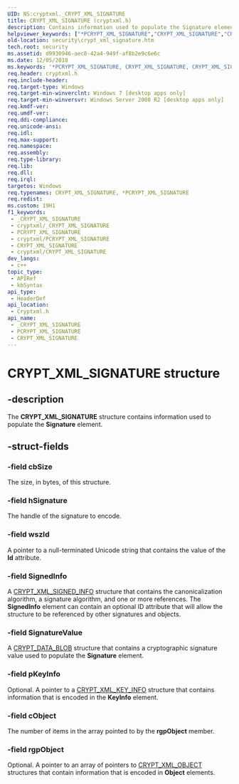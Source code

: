 ```yaml
---
UID: NS:cryptxml._CRYPT_XML_SIGNATURE
title: CRYPT_XML_SIGNATURE (cryptxml.h)
description: Contains information used to populate the Signature element.
helpviewer_keywords: ["*PCRYPT_XML_SIGNATURE","CRYPT_XML_SIGNATURE","CRYPT_XML_SIGNATURE structure [Security]","PCRYPT_XML_SIGNATURE","PCRYPT_XML_SIGNATURE structure pointer [Security]","cryptxml/CRYPT_XML_SIGNATURE","cryptxml/PCRYPT_XML_SIGNATURE","security.crypt_xml_signature"]
old-location: security\crypt_xml_signature.htm
tech.root: security
ms.assetid: d9930946-aec0-42a4-949f-af8b2e9c6e6c
ms.date: 12/05/2018
ms.keywords: '*PCRYPT_XML_SIGNATURE, CRYPT_XML_SIGNATURE, CRYPT_XML_SIGNATURE structure [Security], PCRYPT_XML_SIGNATURE, PCRYPT_XML_SIGNATURE structure pointer [Security], cryptxml/CRYPT_XML_SIGNATURE, cryptxml/PCRYPT_XML_SIGNATURE, security.crypt_xml_signature'
req.header: cryptxml.h
req.include-header: 
req.target-type: Windows
req.target-min-winverclnt: Windows 7 [desktop apps only]
req.target-min-winversvr: Windows Server 2008 R2 [desktop apps only]
req.kmdf-ver: 
req.umdf-ver: 
req.ddi-compliance: 
req.unicode-ansi: 
req.idl: 
req.max-support: 
req.namespace: 
req.assembly: 
req.type-library: 
req.lib: 
req.dll: 
req.irql: 
targetos: Windows
req.typenames: CRYPT_XML_SIGNATURE, *PCRYPT_XML_SIGNATURE
req.redist: 
ms.custom: 19H1
f1_keywords:
 - _CRYPT_XML_SIGNATURE
 - cryptxml/_CRYPT_XML_SIGNATURE
 - PCRYPT_XML_SIGNATURE
 - cryptxml/PCRYPT_XML_SIGNATURE
 - CRYPT_XML_SIGNATURE
 - cryptxml/CRYPT_XML_SIGNATURE
dev_langs:
 - c++
topic_type:
 - APIRef
 - kbSyntax
api_type:
 - HeaderDef
api_location:
 - Cryptxml.h
api_name:
 - _CRYPT_XML_SIGNATURE
 - PCRYPT_XML_SIGNATURE
 - CRYPT_XML_SIGNATURE
---
```


# CRYPT_XML_SIGNATURE structure


## -description

The <b>CRYPT_XML_SIGNATURE</b> structure contains information used to populate the <b>Signature</b> element.

## -struct-fields

### -field cbSize

The size, in bytes, of this structure.

### -field hSignature

The handle of the signature to encode.

### -field wszId

A pointer to a null-terminated Unicode string that contains the value of the <b>Id</b> attribute.

### -field SignedInfo

A <a href="/windows/desktop/api/cryptxml/ns-cryptxml-crypt_xml_signed_info">CRYPT_XML_SIGNED_INFO</a> structure that contains the canonicalization algorithm, 
    a signature algorithm, and one or more references. 
    The <b>SignedInfo</b> element can contain an optional ID attribute that will allow 
    the structure to be referenced by other signatures and objects.

### -field SignatureValue

A <a href="/previous-versions/windows/desktop/legacy/aa381414(v=vs.85)">CRYPT_DATA_BLOB</a> structure that contains a cryptographic signature value  used to populate the <b>Signature</b> element.

### -field pKeyInfo

Optional. A pointer to a <a href="/windows/desktop/api/cryptxml/ns-cryptxml-crypt_xml_key_info">CRYPT_XML_KEY_INFO</a> structure that contains information that is encoded in the <b>KeyInfo</b> element.

### -field cObject

The number of  items in the array pointed to by the <b>rgpObject</b> member.

### -field rgpObject

Optional. A pointer to an array of  pointers to <a href="/windows/desktop/api/cryptxml/ns-cryptxml-crypt_xml_object">CRYPT_XML_OBJECT</a> structures that  contain information that is encoded in <b>Object</b> elements.

